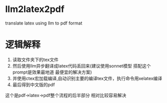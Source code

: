 # llm2latex2pdf
translate latex using llm to pdf format


# 逻辑解释

1. 读取文件夹下的tex文件
2. 然后使用llm异步翻译成latex代码丢回来(建议使用sonnet模型 搭配这个prompt是效果最地道 最便宜的解决方案)
3. 并使用ctex宏加载编译,自动识别主要的编译tex文件，执行命令用xelatex编译
4. 最后得到中文版的pdf

这个是pdf->latex->pdf整个流程的后半部分 相对比较容易解决
